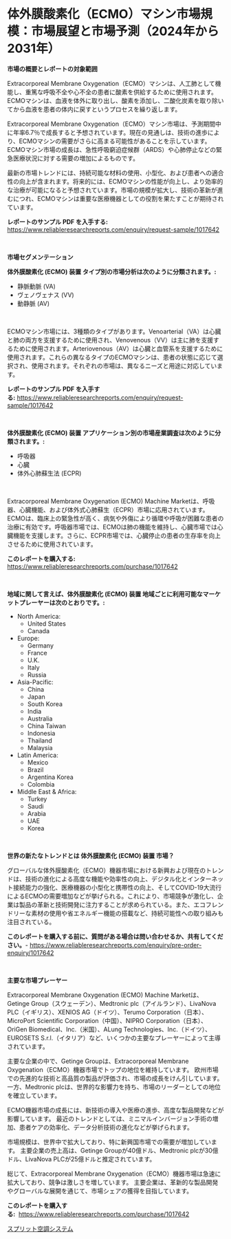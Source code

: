 <p><h1>体外膜酸素化（ECMO）マシン市場規模：市場展望と市場予測（2024年から2031年）</h1></p><p><strong>市場の概要とレポートの対象範囲</strong></p>
<p><p>Extracorporeal Membrane Oxygenation（ECMO）マシンは、人工肺として機能し、重篤な呼吸不全や心不全の患者に酸素を供給するために使用されます。ECMOマシンは、血液を体外に取り出し、酸素を添加し、二酸化炭素を取り除いてから血液を患者の体内に戻すというプロセスを繰り返します。</p><p>Extracorporeal Membrane Oxygenation（ECMO）マシン市場は、予測期間中に年率6.7％で成長すると予想されています。現在の見通しは、技術の進歩により、ECMOマシンの需要がさらに高まる可能性があることを示しています。ECMOマシン市場の成長は、急性呼吸窮迫症候群（ARDS）や心肺停止などの緊急医療状況に対する需要の増加によるものです。</p><p>最新の市場トレンドには、持続可能な材料の使用、小型化、および患者への適合性の向上が含まれます。将来的には、ECMOマシンの性能が向上し、より効率的な治療が可能になると予想されています。市場の規模が拡大し、技術の革新が進むにつれ、ECMOマシンは重要な医療機器としての役割を果たすことが期待されています。</p></p>
<p><strong>レポートのサンプル PDF を入手する:</strong> <a href="https://www.reliableresearchreports.com/enquiry/request-sample/1017642">https://www.reliableresearchreports.com/enquiry/request-sample/1017642</a></p>
<p>&nbsp;</p>
<p><strong>市場セグメンテーション</strong></p>
<p><strong>体外膜酸素化 (ECMO) 装置 タイプ別の市場分析は次のように分類されます。:</strong></p>
<p><ul><li>静脈動脈 (VA)</li><li>ヴェノヴェナス (VV)</li><li>動静脈 (AV)</li></ul></p>
<p>&nbsp;</p>
<p><p>ECMOマシン市場には、3種類のタイプがあります。Venoarterial（VA）は心臓と肺の両方を支援するために使用され、Venovenous（VV）は主に肺を支援するために使用されます。Arteriovenous（AV）は心臓と血管系を支援するために使用されます。これらの異なるタイプのECMOマシンは、患者の状態に応じて選択され、使用されます。それぞれの市場は、異なるニーズと用途に対応しています。</p></p>
<p><strong>レポートのサンプル PDF を入手する:</strong>&nbsp;<a href="https://www.reliableresearchreports.com/enquiry/request-sample/1017642">https://www.reliableresearchreports.com/enquiry/request-sample/1017642</a></p>
<p>&nbsp;</p>
<p><strong> 体外膜酸素化 (ECMO) 装置 アプリケーション別の市場産業調査は次のように分類されます。:</strong></p>
<p><ul><li>呼吸器</li><li>心臓</li><li>体外心肺蘇生法 (ECPR)</li></ul></p>
<p>&nbsp;</p>
<p><p>Extracorporeal Membrane Oxygenation (ECMO) Machine Marketは、呼吸器、心臓機能、および体外式心肺蘇生（ECPR）市場に応用されています。ECMOは、臨床上の緊急性が高く、病気や外傷により循環や呼吸が困難な患者の治療に有効です。呼吸器市場では、ECMOは肺の機能を維持し、心臓市場では心臓機能を支援します。さらに、ECPR市場では、心臓停止の患者の生存率を向上させるために使用されています。</p></p>
<p><strong>このレポートを購入する:</strong>&nbsp; <a href="https://www.reliableresearchreports.com/purchase/1017642">https://www.reliableresearchreports.com/purchase/1017642</a></p>
<p>&nbsp;</p>
<p><strong>地域に関して言えば、体外膜酸素化 (ECMO) 装置 地域ごとに利用可能なマーケットプレーヤーは次のとおりです。:</strong></p>
<p><ul>
    <li>
        North America:
        <ul>
            <li>United States</li>
            <li>Canada</li>
        </ul>
    </li>
    <li>
        Europe:
        <ul>
            <li>Germany</li>
            <li>France</li>
            <li>U.K.</li>
            <li>Italy</li>
            <li>Russia</li>
        </ul>
    </li>
    <li>
        Asia-Pacific:
        <ul>
            <li>China</li>
            <li>Japan</li>
            <li>South Korea</li>
            <li>India</li>
            <li>Australia</li>
            <li>China Taiwan</li>
            <li>Indonesia</li>
            <li>Thailand</li>
            <li>Malaysia</li>
        </ul>
    </li>
    <li>
        Latin America:
        <ul>
            <li>Mexico</li>
            <li>Brazil</li>
            <li>Argentina Korea</li>
            <li>Colombia</li>
        </ul>
    </li>
    <li>
        Middle East & Africa:
        <ul>
            <li>Turkey</li>
            <li>Saudi</li>
            <li>Arabia</li>
            <li>UAE</li>
            <li>Korea</li>
        </ul>
    </li>
    </ul></p>
<p>&nbsp;</p>
<p><strong>世界の新たなトレンドとは 体外膜酸素化 (ECMO) 装置 市場？</strong></p>
<p><p>グローバルな体外膜酸素化（ECMO）機器市場における新興および現在のトレンドは、技術の進化による高度な機能や効率性の向上、デジタル化とインターネット接続能力の強化、医療機器の小型化と携帯性の向上、そしてCOVID-19大流行によるECMOの需要増加などが挙げられる。これにより、市場競争が激化し、企業は製品の革新と技術開発に注力することが求められている。また、エコフレンドリーな素材の使用や省エネルギー機能の搭載など、持続可能性への取り組みも注目されている。</p></p>
<p><strong>このレポートを購入する前に、質問がある場合は問い合わせるか、共有してください。</strong>- <a href="https://www.reliableresearchreports.com/enquiry/pre-order-enquiry/1017642">https://www.reliableresearchreports.com/enquiry/pre-order-enquiry/1017642</a></p>
<p>&nbsp;</p>
<p><strong>主要な市場プレーヤー</strong></p>
<p><p>Extracorporeal Membrane Oxygenation (ECMO) Machine Marketは、Getinge Group（スウェーデン）、Medtronic plc（アイルランド）、LivaNova PLC（イギリス）、XENIOS AG（ドイツ）、Terumo Corporation（日本）、MicroPort Scientific Corporation（中国）、NIPRO Corporation（日本）、OriGen Biomedical、Inc.（米国）、ALung Technologies、Inc.（ドイツ）、EUROSETS S.r.l.（イタリア）など、いくつかの主要なプレーヤーによって主導されています。</p><p>主要な企業の中で、Getinge Groupは、Extracorporeal Membrane Oxygenation（ECMO）機器市場でトップの地位を維持しています。 欧州市場での先進的な技術と高品質の製品が評価され、市場の成長をけん引しています。 一方、Medtronic plcは、世界的な影響力を持ち、市場のリーダーとしての地位を確立しています。</p><p>ECMO機器市場の成長には、新技術の導入や医療の進歩、高度な製品開発などが影響しています。 最近のトレンドとしては、ミニマルインバージョン手術の増加、患者ケアの効率化、データ分析技術の進化などが挙げられます。</p><p>市場規模は、世界中で拡大しており、特に新興国市場での需要が増加しています。 主要企業の売上高は、Getinge Groupが40億ドル、Medtronic plcが30億ドル、LivaNova PLCが25億ドルと推定されています。</p><p>総じて、Extracorporeal Membrane Oxygenation（ECMO）機器市場は急速に拡大しており、競争は激しさを増しています。 主要企業は、革新的な製品開発やグローバルな展開を通じて、市場シェアの獲得を目指しています。</p></p>
<p><strong>このレポートを購入する:</strong>&nbsp;&nbsp;<a href="https://www.reliableresearchreports.com/purchase/1017642">https://www.reliableresearchreports.com/purchase/1017642</a></p>
<p><p><a href="https://github.com/one-cool-chick/Market-Research-Report-List-1/blob/main/948205817662.md">スプリット空調システム</a></p></p>